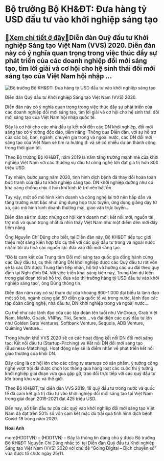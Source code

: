 Bộ trưởng Bộ KH&ĐT: Đưa hàng tỷ USD đầu tư vào khởi nghiệp sáng tạo
===================================================================

[:gift:Xem chi tiết ở đây:gift:](https://hddtvn.com/bo-truong-bo-khdt-dua-hang-ty-usd-dau-tu-vao-khoi-nghiep-sang-tao/)Diễn đàn Quỹ đầu tư Khởi nghiệp Sáng tạo Việt Nam (VVS) 2020. Diễn đàn này có ý nghĩa quan trọng trong việc thúc đẩy sự phát triển của các doanh nghiệp đổi mới sáng tạo, tìm lời giải và cơ hội cho hệ sinh thái đổi mới sáng tạo của Việt Nam hội nhập …
----------------------------------------------------------------------------------------------------------------------------------------------------------------------------------------------------------------------------------------------------------





![Bộ trưởng Bộ KH&ĐT: Đưa hàng tỷ USD đầu tư vào khởi nghiệp sáng tạo](https://hddtvn.com/wp-content/uploads/2021/01/1247_127606631_2501592990139284_4760997026436415707_n.jpg "Bộ trưởng Bộ KH&ĐT: Đưa hàng tỷ USD đầu tư vào khởi nghiệp sáng tạo")


Diễn đàn Quỹ đầu tư Khởi nghiệp Sáng tạo Việt Nam (VVS) 2020.



Diễn đàn này có ý nghĩa quan trọng trong việc thúc đẩy sự phát triển của các doanh nghiệp đổi mới sáng tạo, tìm lời giải và cơ hội cho hệ sinh thái đổi mới sáng tạo của Việt Nam hội nhập quốc tế.


Đây là cơ hội cho các nhà đầu tư kết nối đến các DN khởi nghiệp, đổi mới sáng tạo có ý tưởng độc đáo, tiềm năng. Thông qua Diễn đàn, với sự hỗ trợ của các bộ, ban, ngành, chuyên gia trong và ngoài nước, các DN đổi mới sáng tạo của Việt Nam sẽ tìm ra hướng đi và sẽ có nhiều dự án thành công trong thời gian tới.


Theo Bộ trường Bộ KH&ĐT, năm 2019 là năm tăng trưởng mạnh mẽ của khởi nghiệp Việt Nam với các thương vụ đầu tư công nghệ lớn đạt giá trị hơn 800 triệu USD.


Tuy nhiên, bước sang năm 2020, tình hình dịch bệnh đã thay đổi hoàn toàn bức tranh của đầu tư khởi nghiệp sáng tạo. DN khởi nghiệp dường như có khả năng chống chịu ít hơn khi kinh tế trở nên bất ổn.


Tuy vậy, một số mô hình kinh doanh và công nghệ lại trở nên hấp dẫn và tăng trưởng vượt bậc như: ứng dụng họp trực tuyến, ứng dụng giảng dạy từ xa, các mô hình kinh doanh thương mại, giao vận trực tuyến…


Diễn đàn sẽ tìm được những cơ hội kinh doanh mới, kết nối mới, nguồn tài trợ mới và quan trọng nhất là nhìn thấy Việt Nam như một điểm đến mới đầy tiềm năng


Ông Nguyễn Chí Dũng cho biết, tại Diễn đàn này, Bộ KH&ĐT tiếp tục giới thiệu một sáng kiến hợp tác cụ thể với các quỹ đầu tư trong và ngoài nước nhằm tối ưu hoá các nguồn lực đưa vào đổi mới sáng tạo.


“Đó là cam kết của Trung tâm Đổi mới sáng tạo quốc gia đồng hành cùng các Quỹ đầu tư, cụ thể: những DN khởi nghiệp được các Quỹ đầu tư rót vốn sẽ là các DN được Trung tâm tiếp nhận, hỗ trợ và hưởng các ưu đãi theo quy định tại Nghị định 94. Với việc triển khai sáng kiến này, Trung tâm dự kiến trong giai đoạn tới sẽ hỗ trợ, đưa vào thị trường hàng tỷ USD đầu tư vào khởi nghiệp sáng tạo”, ông Dũng thông tin.


Diễn đàn năm nay có sự tham dự của khoảng 800-1.000 đại biểu là lãnh đạo một số bộ, ngành cùng gần 50 diễn giả quốc tế và trong nước, lãnh đạo các tập đoàn công nghệ, nhà đầu tư, DN khởi nghiệp trong và ngoài nước…


Cụ thể như các lãnh đạo của các tập đoàn tên tuổi như VinGroup, Grab Việt Nam, MoMo, GoJek, VNPay, Tiki, Sendo… và đại diện các quỹ đầu tư lớn như Golden Gate Ventures, Softbank Venture, Sequoia, ADB Venture, Quiming Venture…


Trong khuôn khổ VVS 2020 sẽ có các hoạt động kết nối DN đổi mới sáng tạo: Kết nối đầu tư (Startup-Pitching) và Kết nối DN đổi mới sáng tạo (Business-Matching). Hoạt động này sẽ là điểm nhấn về phát triển kết nối giao thương của khối DN.


Đây cũng là cơ hội lớn cho các công ty startups có sản phẩm, ý tưởng công nghệ vượt trội đã được chọn lọc thông qua hàng loạt các cuộc thi ý tưởng khởi nghiệp giai đoạn vừa qua gặp gỡ, trao đổi trực tiếp với các quỹ đầu tư lớn trong khu vực và thế giới.


Theo Bộ KH&ĐT, tại diễn đàn VVS 2019, 18 quỹ đầu tư trong nước và quốc tế đã cam kết giá trị đầu tư vào khởi nghiệp đổi mới sáng tạo tại Việt Nam trong giai đoạn 2019-2021 đạt 425 triệu USD.


Đến nay, số tiền đầu tư của các quỹ vào khởi nghiệp đổi mới sáng tạo Việt Nam đã đạt trên 50% số vốn cam kết mặc dù trải qua tình hình dịch bệnh Covid-19 trong năm 2020.




**Hoài Anh**



more(HDDTVN) – (HDDTVN) – Đây là thông tin đáng chú ý được Bộ trưởng Bộ KH&ĐT Nguyễn Chí Dũng nhắc tới tại Diễn đàn Quỹ đầu tư Khởi nghiệp Sáng tạo Việt Nam (VVS) 2020 với chủ đề “Going Digital – Dịch chuyển số” vừa được tổ chức ngày 25/11.

